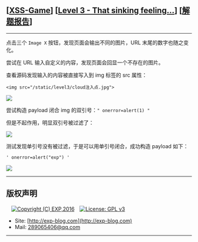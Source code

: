 ## [[XSS-Game](https://xss-game.appspot.com/)] [[Level 3 - That sinking feeling...](https://xss-game.appspot.com/level3)] [[解题报告](http://exp-blog.com/2019/02/15/pid-3331/)]

------

点击三个 `Image X` 按钮，发现页面会输出不同的图片，URL 末尾的数字也随之变化。

尝试在 URL 输入自定义的内容，发现页面会回显一个不存在的图片。

查看源码发现输入的内容被直接写入到 img 标签的 src 属性：

`<img src="/static/level3/cloud注入点.jpg">`

![](https://github.com/lyy289065406/CTF-Solving-Reports/blob/master/xss-game/level-3/imgs/01.png)

尝试构造 payload 闭合 img 的双引号：`" onerror=alert(1) "`

但是不起作用，明显双引号被过滤了：

![](https://github.com/lyy289065406/CTF-Solving-Reports/blob/master/xss-game/level-3/imgs/02.png)

测试发现单引号没有被过滤，于是可以用单引号闭合，成功构造 payload 如下：

`' onerror=alert("exp") '`

![](https://github.com/lyy289065406/CTF-Solving-Reports/blob/master/xss-game/level-3/imgs/03.png)

------

## 版权声明

　[![Copyright (C) EXP,2016](https://img.shields.io/badge/Copyright%20(C)-EXP%202016-blue.svg)](http://exp-blog.com)　[![License: GPL v3](https://img.shields.io/badge/License-GPL%20v3-blue.svg)](https://www.gnu.org/licenses/gpl-3.0)
  

- Site: [http://exp-blog.com](http://exp-blog.com) 
- Mail: <a href="mailto:289065406@qq.com?subject=[EXP's Github]%20Your%20Question%20（请写下您的疑问）&amp;body=What%20can%20I%20help%20you?%20（需要我提供什么帮助吗？）">289065406@qq.com</a>


------
